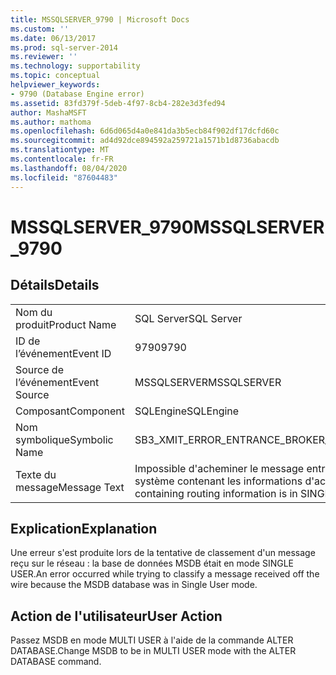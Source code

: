 ```yaml
---
title: MSSQLSERVER_9790 | Microsoft Docs
ms.custom: ''
ms.date: 06/13/2017
ms.prod: sql-server-2014
ms.reviewer: ''
ms.technology: supportability
ms.topic: conceptual
helpviewer_keywords:
- 9790 (Database Engine error)
ms.assetid: 83fd379f-5deb-4f97-8cb4-282e3d3fed94
author: MashaMSFT
ms.author: mathoma
ms.openlocfilehash: 6d6d065d4a0e841da3b5ecb84f902df17dcfd60c
ms.sourcegitcommit: ad4d92dce894592a259721a1571b1d8736abacdb
ms.translationtype: MT
ms.contentlocale: fr-FR
ms.lasthandoff: 08/04/2020
ms.locfileid: "87604483"
---
```

# <a name="mssqlserver_9790"></a><span data-ttu-id="4942c-102">MSSQLSERVER_9790</span><span class="sxs-lookup"><span data-stu-id="4942c-102">MSSQLSERVER_9790</span></span>
    
## <a name="details"></a><span data-ttu-id="4942c-103">Détails</span><span class="sxs-lookup"><span data-stu-id="4942c-103">Details</span></span>  
  
|||  
|-|-|  
|<span data-ttu-id="4942c-104">Nom du produit</span><span class="sxs-lookup"><span data-stu-id="4942c-104">Product Name</span></span>|<span data-ttu-id="4942c-105">SQL Server</span><span class="sxs-lookup"><span data-stu-id="4942c-105">SQL Server</span></span>|  
|<span data-ttu-id="4942c-106">ID de l’événement</span><span class="sxs-lookup"><span data-stu-id="4942c-106">Event ID</span></span>|<span data-ttu-id="4942c-107">9790</span><span class="sxs-lookup"><span data-stu-id="4942c-107">9790</span></span>|  
|<span data-ttu-id="4942c-108">Source de l’événement</span><span class="sxs-lookup"><span data-stu-id="4942c-108">Event Source</span></span>|<span data-ttu-id="4942c-109">MSSQLSERVER</span><span class="sxs-lookup"><span data-stu-id="4942c-109">MSSQLSERVER</span></span>|  
|<span data-ttu-id="4942c-110">Composant</span><span class="sxs-lookup"><span data-stu-id="4942c-110">Component</span></span>|<span data-ttu-id="4942c-111">SQLEngine</span><span class="sxs-lookup"><span data-stu-id="4942c-111">SQLEngine</span></span>|  
|<span data-ttu-id="4942c-112">Nom symbolique</span><span class="sxs-lookup"><span data-stu-id="4942c-112">Symbolic Name</span></span>|<span data-ttu-id="4942c-113">SB3_XMIT_ERROR_ENTRANCE_BROKER_SINGLE_USER</span><span class="sxs-lookup"><span data-stu-id="4942c-113">SB3_XMIT_ERROR_ENTRANCE_BROKER_SINGLE_USER</span></span>|  
|<span data-ttu-id="4942c-114">Texte du message</span><span class="sxs-lookup"><span data-stu-id="4942c-114">Message Text</span></span>|<span data-ttu-id="4942c-115">Impossible d'acheminer le message entrant.</span><span class="sxs-lookup"><span data-stu-id="4942c-115">Unable to route the incoming message.</span></span> <span data-ttu-id="4942c-116">La base de données MSDB système contenant les informations d'acheminement est en mode SINGLE USER.</span><span class="sxs-lookup"><span data-stu-id="4942c-116">The system database MSDB containing routing information is in SINGLE USER mode.</span></span>|  
  
## <a name="explanation"></a><span data-ttu-id="4942c-117">Explication</span><span class="sxs-lookup"><span data-stu-id="4942c-117">Explanation</span></span>  
 <span data-ttu-id="4942c-118">Une erreur s'est produite lors de la tentative de classement d'un message reçu sur le réseau : la base de données MSDB était en mode SINGLE USER.</span><span class="sxs-lookup"><span data-stu-id="4942c-118">An error occurred while trying to classify a message received off the wire because the MSDB database was in Single User mode.</span></span>  
  
## <a name="user-action"></a><span data-ttu-id="4942c-119">Action de l'utilisateur</span><span class="sxs-lookup"><span data-stu-id="4942c-119">User Action</span></span>  
 <span data-ttu-id="4942c-120">Passez MSDB en mode MULTI USER à l'aide de la commande ALTER DATABASE.</span><span class="sxs-lookup"><span data-stu-id="4942c-120">Change MSDB to be in MULTI USER mode with the ALTER DATABASE command.</span></span>  
  
  
